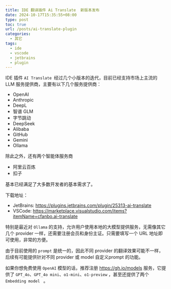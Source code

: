 ```yaml
---
title: IDE 翻译插件 Ai Translate  新版本发布
date: 2024-10-17T15:35:55+08:00
type: post
toc: true
url: /posts/ai-translate-plugin
categories:
  - 其它
tags:
  - ide
  - vscode
  - jetbrains
  - plugin
---
```


IDE 插件 `AI Translate `经过几个小版本的迭代，目前已经支持市场上主流的 LLM 服务提供商，主要有以下几个服务提供商：

- OpenAI
- Anthropic
- DeepL
- 智谱 GLM
- 字节跳动
- DeepSeek
- Alibaba
- GitHub
- Gemini
- Ollama

除此之外，还有两个智能体服务商

- 阿里云百炼
-  扣子

基本已经满足了大多数开发者的基本需求了。

下载地址：

- JetBrains: https://plugins.jetbrains.com/plugin/25313-ai-translate
- VSCode: https://marketplace.visualstudio.com/items?itemName=cfanbo.ai-translate

特别是最近对 `Ollama`   的支持，允许用户使用本地的大模型提供服务，无需像其它几个 provider 一样，还需要注册会员和身份主证。只需要填写一个 URL 地址即可使用，非常的方便。

由于目前使用的 `prompt` 是统一的，因此不同 provider 的翻译效果可能不一样，后续有可能提供针对不同 provider 或 model 自定义prompt 的功能。



如果你想免费使用 `OpenAI`  模型的话，推荐注册 https://gh.io/models 服务，它提供了 `GPT_4o`、`GPT_4o mini`、`o1-mini`、`o1-preview` ，甚至还提供了两个 `Embedding model ` 。
